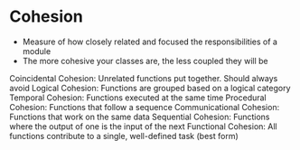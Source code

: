 # Cohesion
- Measure of how closely related and focused the responsibilities of a module
- The more cohesive your classes are, the less coupled they will be

Coincidental Cohesion: Unrelated functions put together. Should always avoid
Logical Cohesion: Functions are grouped based on a logical category
Temporal Cohesion: Functions executed at the same time
Procedural Cohesion: Functions that follow a sequence 
Communicational Cohesion: Functions that work on the same data 
Sequential Cohesion: Functions where the output of one is the input of the next
Functional Cohesion: All functions contribute to a single, well-defined task (best form)
